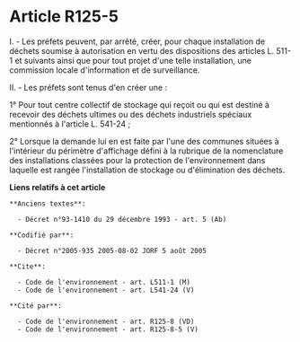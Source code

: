 # Article R125-5

I. - Les préfets peuvent, par arrêté, créer, pour chaque installation de déchets soumise à autorisation en vertu des
dispositions des articles L. 511-1 et suivants ainsi que pour tout projet d'une telle installation, une commission locale
d'information et de surveillance.

II. - Les préfets sont tenus d'en créer une :

1° Pour tout centre collectif de stockage qui reçoit ou qui est destiné à recevoir des déchets ultimes ou des déchets
industriels spéciaux mentionnés à l'article L. 541-24 ;

2° Lorsque la demande lui en est faite par l'une des communes situées à l'intérieur du périmètre d'affichage défini à la
rubrique de la nomenclature des installations classées pour la protection de l'environnement dans laquelle est rangée
l'installation de stockage ou d'élimination des déchets.

**Liens relatifs à cet article**

	**Anciens textes**:

	  - Décret n°93-1410 du 29 décembre 1993 - art. 5 (Ab)

	**Codifié par**:

	  - Décret n°2005-935 2005-08-02 JORF 5 août 2005

	**Cite**:

	  - Code de l'environnement - art. L511-1 (M)
	  - Code de l'environnement - art. L541-24 (V)

	**Cité par**:

	  - Code de l'environnement - art. R125-8 (VD)
	  - Code de l'environnement - art. R125-8-5 (V)
